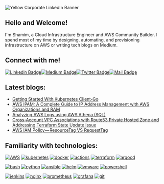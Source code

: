 ![Yellow Corporate LinkedIn Banner](https://github.com/shamimice03/shamimice03/assets/19708705/30b2d2aa-2193-495b-a0da-c87c506a5526)
## Hello and Welcome!
I'm Shamim, a Cloud Infrastructure Engineer and AWS Community Builder. I spend most of my time by designing, automating, and provisioning infrastructure on AWS or writing tech blogs on Medium.

## Connect with me!

[![Linkedin Badge](https://img.shields.io/badge/LinkedIn-0077B5?style=for-the-badge&logo=linkedin&logoColor=white)](https://www.linkedin.com/in/shamimice03/)[![Medium Badge](https://img.shields.io/badge/Medium-12100E?style=for-the-badge&logo=medium&logoColor=white)](https://medium.com/@shamimice03)[![Twitter Badge](https://img.shields.io/badge/Twitter-1DA1F2?style=for-the-badge&logo=twitter&logoColor=white)](https://twitter.com/shamimice03)[![Mail Badge](https://img.shields.io/badge/Gmail-D14836?style=for-the-badge&logo=gmail&logoColor=white)](mailto:cloudterms.io@gmail.com)

## Latest blogs:
<!-- BLOG-POST-LIST:START -->
- [Getting Started With Kubernetes Client-Go](https://levelup.gitconnected.com/getting-started-with-kubernetes-client-go-9dacda6fffef?source=rss-a96bc5a23088------2)
- [AWS IPAM: A Complete Guide to IP Address Management with AWS Organizations and RAM](https://aws.plainenglish.io/aws-ipam-a-complete-guide-to-ip-address-management-with-aws-organizations-and-ram-7fc82d460b38?source=rss-a96bc5a23088------2)
- [Analyzing AWS Logs using AWS Athena &lpar;SQL&rpar;](https://towardsaws.com/analyzing-aws-logs-using-aws-athena-sql-4188861cb774?source=rss-a96bc5a23088------2)
- [Cross-Account VPC Associations with Route53 Private Hosted Zone and Addressing Terraform State Update Issue](https://dev.to/aws-builders/cross-account-vpc-associations-with-route53-private-hosted-zone-and-addressing-terraform-state-update-issue-3eip)
- [AWS IAM Policy — ResourceTag VS RequestTag](https://towardsaws.com/aws-iam-policy-resourcetag-vs-requesttag-16f19e4b83a3?source=rss-a96bc5a23088------2)
<!-- BLOG-POST-LIST:END -->

## Familiarity with technologies:

[![AWS](https://img.shields.io/badge/Amazon_AWS-FF9900?style=for-the-badge&logo=amazonaws&logoColor=white)]()
[![kubernetes](https://img.shields.io/badge/kubernetes-326ce5.svg?&style=for-the-badge&logo=kubernetes&logoColor=white)]()
[![docker](https://img.shields.io/badge/Docker-2CA5E0?style=for-the-badge&logo=docker&logoColor=white)]()
[![actions](https://img.shields.io/badge/Github%20Actions-282a2e?style=for-the-badge&logo=githubactions&logoColor=367cfe)]()
[![terraform](https://img.shields.io/badge/Terraform-7B42BC?style=for-the-badge&logo=terraform&logoColor=white)]()
[![argocd](https://img.shields.io/badge/Argo%20CD-1e0b3e?style=for-the-badge&logo=argo&logoColor=#d16044)]()

[![bash](https://img.shields.io/badge/Shell_Script-121011?style=for-the-badge&logo=gnu-bash&logoColor=white)]()
[![python](https://img.shields.io/badge/Python-FFD43B?style=for-the-badge&logo=python&logoColor=blue)]()
[![ansible](https://img.shields.io/badge/Ansible-000000?style=for-the-badge&logo=ansible&logoColor=white)]()
[![helm](https://img.shields.io/badge/Helm-0F1689?style=for-the-badge&logo=Helm&labelColor=0F1689)]()
[![vmware](https://img.shields.io/badge/VMware-231f20?style=for-the-badge&logo=VMware&logoColor=white)]()
[![powershell](https://img.shields.io/badge/powershell-5391FE?style=for-the-badge&logo=powershell&logoColor=white)]()

[![jenkins](https://img.shields.io/badge/Jenkins-D24939?style=for-the-badge&logo=Jenkins&logoColor=white)]()
[![nginx](https://img.shields.io/badge/Nginx-009639?style=for-the-badge&logo=nginx&logoColor=white)]()
[![prometheus](https://img.shields.io/badge/Prometheus-000000?style=for-the-badge&logo=prometheus&labelColor=000000)]()
[![grafana](https://img.shields.io/badge/Grafana-F2F4F9?style=for-the-badge&logo=grafana&logoColor=orange&labelColor=F2F4F9)]()
[![git](https://img.shields.io/badge/GIT-E44C30?style=for-the-badge&logo=git&logoColor=white)]()


